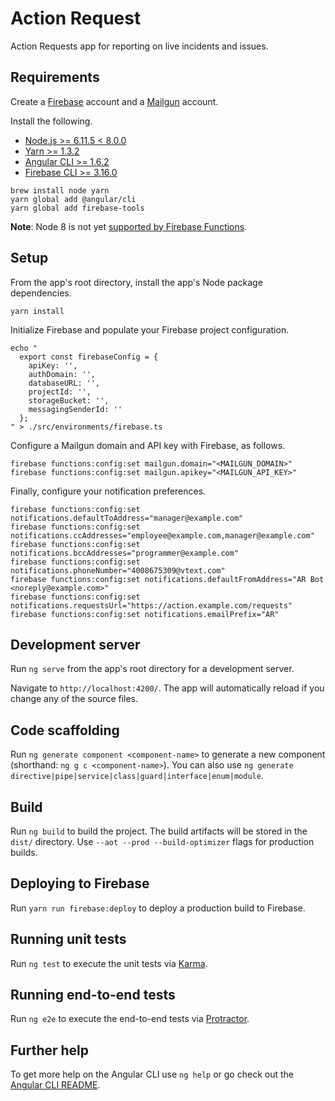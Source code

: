 # Action Request

Action Requests app for reporting on live incidents and issues.

## Requirements

Create a [Firebase](http://firebase.google.com) account and a [Mailgun](https://www.mailgun.com) account.

Install the following.

* [Node.js >= 6.11.5 < 8.0.0](https://nodejs.org)
* [Yarn >= 1.3.2](https://yarnpkg.com)
* [Angular CLI >= 1.6.2](https://cli.angular.io)
* [Firebase CLI >= 3.16.0](https://firebase.google.com/docs/cli)

```shell
brew install node yarn
yarn global add @angular/cli
yarn global add firebase-tools
```

**Note**: Node 8 is not yet [supported by Firebase
Functions](https://cloud.google.com/functions/docs/writing/#the_cloud_functions_runtime).

## Setup

From the app's root directory, install the app's Node package dependencies.

```shell
yarn install
```

Initialize Firebase and populate your Firebase project configuration.

```shell
echo "
  export const firebaseConfig = {
    apiKey: '',
    authDomain: '',
    databaseURL: '',
    projectId: '',
    storageBucket: '',
    messagingSenderId: ''
  };
" > ./src/environments/firebase.ts
```

Configure a Mailgun domain and API key with Firebase, as follows.

```shell
firebase functions:config:set mailgun.domain="<MAILGUN_DOMAIN>"
firebase functions:config:set mailgun.apikey="<MAILGUN_API_KEY>"
```

Finally, configure your notification preferences.

```shell
firebase functions:config:set notifications.defaultToAddress="manager@example.com"
firebase functions:config:set notifications.ccAddresses="employee@example.com,manager@example.com"
firebase functions:config:set notifications.bccAddresses="programmer@example.com"
firebase functions:config:set notifications.phoneNumber="4008675309@vtext.com"
firebase functions:config:set notifications.defaultFromAddress="AR Bot <noreply@example.com>"
firebase functions:config:set notifications.requestsUrl="https://action.example.com/requests"
firebase functions:config:set notifications.emailPrefix="AR"
```

## Development server

Run `ng serve` from the app's root directory for a development server.

Navigate to `http://localhost:4200/`. The app will automatically reload if you
change any of the source files.

## Code scaffolding

Run `ng generate component <component-name>` to
generate a new component (shorthand: `ng g c <component-name>`). You can also use `ng generate directive|pipe|service|class|guard|interface|enum|module`.

## Build

Run `ng build` to build the project. The build artifacts will be stored in the `dist/` directory. Use `--aot --prod --build-optimizer` flags for production builds.

## Deploying to Firebase

Run `yarn run firebase:deploy` to deploy a production build to Firebase.

## Running unit tests

Run `ng test` to execute the unit tests via [Karma](https://karma-runner.github.io).

## Running end-to-end tests

Run `ng e2e` to execute the end-to-end tests via [Protractor](http://www.protractortest.org/).

## Further help

To get more help on the Angular CLI use `ng help` or go check out the [Angular CLI README](https://github.com/angular/angular-cli/blob/master/README.md).
